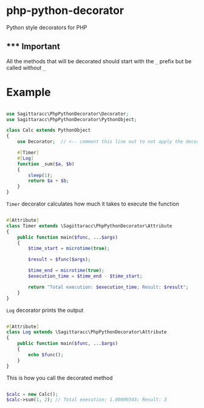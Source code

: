 # php-python-decorator
Python style decorators for PHP

## *** Important
All the methods that will be decorated should start with the `_` prefix but be called without `_`

# Example
```php

use Sagittaracc\PhpPythonDecorator\Decorator;
use Sagittaracc\PhpPythonDecorator\PythonObject;

class Calc extends PythonObject
{
    use Decorator;  // <-- comment this line out to not apply the decorators

    #[Timer]
    #[Log]
    function _sum($a, $b)
    {
        sleep(1);
        return $a + $b;
    }
}
```
`Timer` decorator calculates how much it takes to execute the function
```php

#[Attribute]
class Timer extends \Sagittaracc\PhpPythonDecorator\Attribute
{
    public function main($func, ...$args)
    {
        $time_start = microtime(true);

        $result = $func($args);

        $time_end = microtime(true);
        $execution_time = $time_end - $time_start;

        return "Total execution: $execution_time; Result: $result";
    }
}
```
`Log` decorator prints the output
```php

#[Attribute]
class Log extends \Sagittaracc\PhpPythonDecorator\Attribute
{
    public function main($func, ...$args)
    {
        echo $func();
    }
}
```
This is how you call the decorated method
```php

$calc = new Calc();
$calc->sum(1, 2); // Total execution: 1.00000343; Result: 3

```
